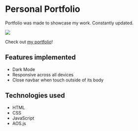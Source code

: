 # Personal Portfolio

Portfolio was made to showcase my work. Constantly updated.

<a href="https://haikhalfakhreez.github.io/Portfolio/" target="_blank"><img src="https://img.icons8.com/plasticine/100/000000/resume-website.png"/></a>

Check out <a href="https://haikhalfakhreez.github.io/Portfolio/" target="_blank">my portfolio</a>!

## Features implemented

  - Dark Mode
  - Responsive across all devices
  - Close navbar when touch outside of its body

## Technologies used

  - HTML
  - CSS
  - JavaScript
  - AOS.js
